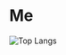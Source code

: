 # Me

![Top Langs](https://github-readme-stats.vercel.app/api/top-langs/?username=reebix&layout=compact&theme=dark)
